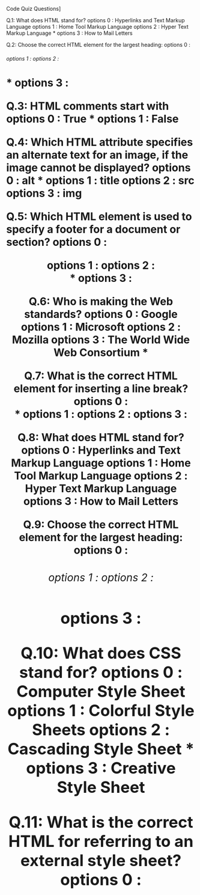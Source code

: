 

Code Quiz Questions]

Q.1: What does HTML stand for?
    options 0 : Hyperlinks and Text Markup Language
    options 1 : Home Tool Markup Language
    options 2 : Hyper Text Markup Language *
    options 3 : How to Mail Letters

Q.2: Choose the correct HTML element for the largest heading:
    options 0 : <h6>
    options 1 : <head>
    options 2 : <h1> *
    options 3 : <heading>

Q.3: HTML comments start with <!-- and end with -->
    options 0 : True *
    options 1 : False

 Q.4: Which HTML attribute specifies an alternate text for an image, if the image cannot be displayed?
    options 0 : alt *
    options 1 : title
    options 2 : src
    options 3 : img

Q.5: Which HTML element is used to specify a footer for a document or section?
    options 0 : <Header>
    options 1 : <bottom>
    options 2 : <footer> *
    options 3 : <section>

Q.6: Who is making the Web standards?
    options 0 : Google
    options 1 : Microsoft
    options 2 : Mozilla
    options 3 : The World Wide Web Consortium *

Q.7: What is the correct HTML element for inserting a line break?
    options 0 : <br> *
    options 1 : <break>
    options 2 : <line Break>
    options 3 :<lb>

Q.8: What does HTML stand for?
    options 0 : Hyperlinks and Text Markup Language
    options 1 : Home Tool Markup Language
    options 2 : Hyper Text Markup Language
    options 3 : How to Mail Letters

Q.9: Choose the correct HTML element for the largest heading:
    options 0 : <h6>
    options 1 : <head>
    options 2 : <h1>
    options 3 : <heading>

Q.10: What does CSS stand for?
    options 0 : Computer Style Sheet
    options 1 : Colorful Style Sheets
    options 2 : Cascading Style Sheet *
    options 3 : Creative Style Sheet

 Q.11: What is the correct HTML for referring to an external style sheet?
    options 0 : <style src="mystyle.css">
    options 1 : <link rel="stylesheet" type="text/css href="mystyle.css"> *
    options 2 : <stylesheet>mystylle.css</stylesheet>
    options 3 : <link "stylesheet.css">

Q.12: Which property is used to change the background color?
    options 0 : bgcolor
    options 1 : background-color *
    options 2 : color
    options 3 : color-background

Q.13: Which CSS property controls the text size?
    options 0 : font-size *
    options 1 : text-style
    options 2 : text-size
    options 3 : font-style

Q.14: Which property is used to change the font of an element?
    options 0 : font-family *
    options 1 : font-weight
    options 2 : font-style
    options 3 : font-element

Q.15: How do you make the text bold?
    options 0 : font-weight: bold;
    options 1 : font: bold;
    options 2 : bold: font;
    options 3 : style: bold; *

 Q.16: Inside which HTML element do we put the JavaScript?
    options 0 : <javascript>
    options 1 : <js>
    options 2 : <script> *
    options 3 : <scripting>

Q.17: How do you write "Hello World" in an alert box?
    options 0 : alert("Hello World"); *
    options 1 : msg("Hello World");
    options 2 : msgBox("Hello World")
    options 3 : alertBox("Hello World")

Q.18: What is the correct way to write a JavaScript array?
    options 0 : var colors =(1:"red", 2:"blue", 3:"green",)
    options 1 : var colors = 1 = red, blue, green
    options 2 : var colors = "red", "blue", "green"
    options 3 : var colors = ["red", "blue", "green"] *

Q.19: JavaScript is the same as Java?
    options 0 : True
    options 1 : False
    options 2 : na
    options 3 :na

Q.20: How do you declare a JavaScript variable?
    options 0 : variable carName;
    options 1 : var carName; *
    options 2 : v varName;
    options 3 : carName var;

